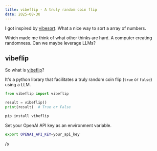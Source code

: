 ```yaml
---
title: vibeflip - A truly random coin flip
date: 2025-08-30
---
```


I got inspired by [vibesort](https://github.com/abyesilyurt/vibesort). What a nice way to sort a array of numbers. 

Which made me think of what other thinks are hard. A computer creating randomness. Can we maybe leverage LLMs?

## vibeflip

So what is [vibeflip](https://github.com/maxscheijen/vibeflip)?

It's a python library that facilitates a truly random coin flip (`true` or `false`) using a LLM.


```python
from vibeflip import vibeflip

result = vibeflip()
print(result)  # True or False
```

```sh
pip install vibeflip
```

Set your OpenAI API key as an environment variable.

```sh
export OPENAI_API_KEY=your_api_key
```

/s

